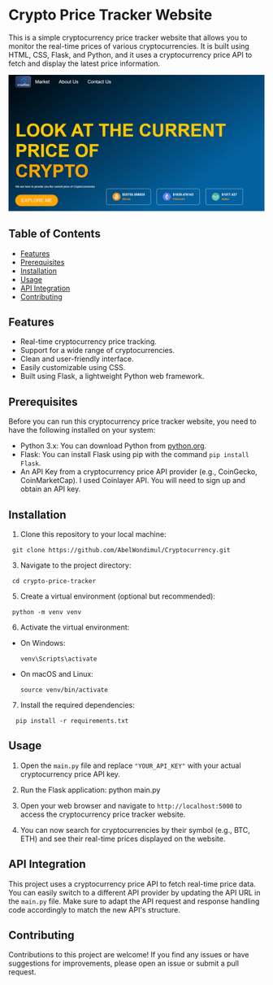 # Crypto Price Tracker Website

This is a simple cryptocurrency price tracker website that allows you to monitor the real-time prices of various cryptocurrencies. It is built using HTML, CSS, Flask, and Python, and it uses a cryptocurrency price API to fetch and display the latest price information.


<img src="Img/crypto.png" alt="screenshot of website">

## Table of Contents

- [Features](#features)
- [Prerequisites](#prerequisites)
- [Installation](#installation)
- [Usage](#usage)
- [API Integration](#api-integration)
- [Contributing](#contributing)

## Features

- Real-time cryptocurrency price tracking.
- Support for a wide range of cryptocurrencies.
- Clean and user-friendly interface.
- Easily customizable using CSS.
- Built using Flask, a lightweight Python web framework.

## Prerequisites

Before you can run this cryptocurrency price tracker website, you need to have the following installed on your system:

- Python 3.x: You can download Python from [python.org](https://www.python.org/downloads/).
- Flask: You can install Flask using pip with the command `pip install Flask`.
- An API Key from a cryptocurrency price API provider (e.g., CoinGecko, CoinMarketCap). I used Coinlayer API. You will need to sign up and obtain an API key.

## Installation

1. Clone this repository to your local machine:
  ```
   git clone https://github.com/AbelWondimul/Cryptocurrency.git
  ```
3. Navigate to the project directory:
  ```
   cd crypto-price-tracker
  ```
5. Create a virtual environment (optional but recommended):
  ```
   python -m venv venv
  ```
6. Activate the virtual environment:

- On Windows:

  ```
  venv\Scripts\activate
  ```

- On macOS and Linux:

  ```
  source venv/bin/activate
  ```

7. Install the required dependencies:
  ```
    pip install -r requirements.txt
  ```

## Usage

1. Open the `main.py` file and replace `"YOUR_API_KEY"` with your actual cryptocurrency price API key.

2. Run the Flask application:
  python main.py

3. Open your web browser and navigate to `http://localhost:5000` to access the cryptocurrency price tracker website.

4. You can now search for cryptocurrencies by their symbol (e.g., BTC, ETH) and see their real-time prices displayed on the website.

## API Integration

This project uses a cryptocurrency price API to fetch real-time price data. You can easily switch to a different API provider by updating the API URL in the `main.py` file. Make sure to adapt the API request and response handling code accordingly to match the new API's structure.

## Contributing

Contributions to this project are welcome! If you find any issues or have suggestions for improvements, please open an issue or submit a pull request.










